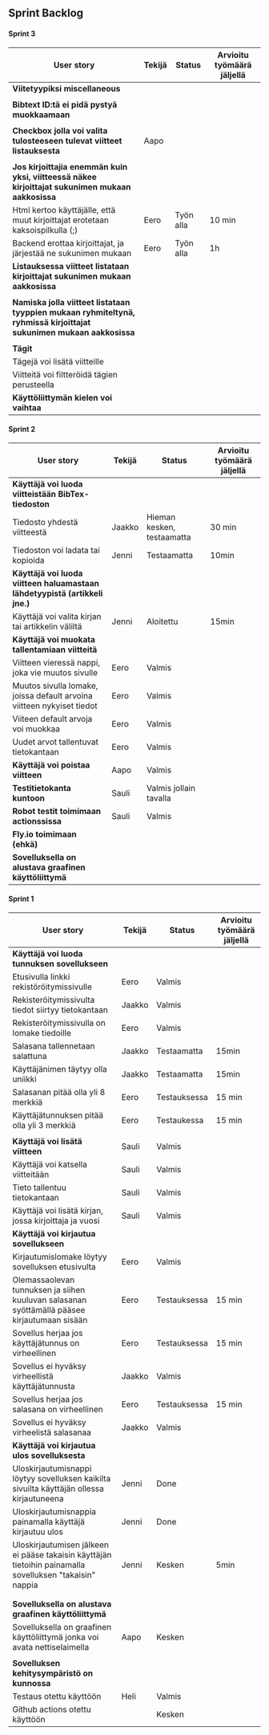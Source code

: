 ## Sprint Backlog
#### Sprint 3

| **User story**  | **Tekijä**  | **Status**  |  **Arvioitu työmäärä jäljellä** |
|---|---|---|---|
|  **Viitetyypiksi miscellaneous**    |
|   |   |   |   |
|  **Bibtext ID:tä ei pidä pystyä muokkaamaan**    |
|   |   |   |   |
|  **Checkbox jolla voi valita tulosteeseen tulevat viitteet listauksesta**    | Aapo |
|   |   |   |   |
|  **Jos kirjoittajia enemmän kuin yksi, viitteessä näkee kirjoittajat sukunimen mukaan aakkosissa**    |
| Html kertoo käyttäjälle, että muut kirjoittajat erotetaan kaksoispilkulla (;)  | Eero  | Työn alla  | 10 min  |
| Backend erottaa kirjoittajat, ja järjestää ne sukunimen mukaan | Eero | Työn alla | 1h |
|  **Listauksessa viitteet listataan kirjoittajat sukunimen mukaan aakkosissa**    |
|   |   |   |   |
|  **Namiska jolla viitteet listataan tyyppien mukaan ryhmiteltynä, ryhmissä kirjoittajat sukunimen mukaan aakkosissa**    |
|   |   |   |   |
|  **Tägit**    |
| Tägejä voi lisätä viitteille  |   |   |   |
| Viitteitä voi filtteröidä tägien perusteella  |   |   |   |
|  **Käyttöliittymän kielen voi vaihtaa**    |

#### Sprint 2

| **User story**  | **Tekijä**  | **Status**  |  **Arvioitu työmäärä jäljellä** |
|---|---|---|---|
|  **Käyttäjä voi luoda viitteistään BibTex-tiedoston**    |
|Tiedosto yhdestä viitteestä   | Jaakko  | Hieman kesken, testaamatta  | 30 min |
|Tiedoston voi ladata tai kopioida  | Jenni  | Testaamatta  | 10min |
|  **Käyttäjä voi luoda viitteen haluamastaan lähdetyypistä (artikkeli jne.)**    |
| Käyttäjä voi valita kirjan tai artikkelin väliltä  | Jenni   | Aloitettu  | 15min   |
|  **Käyttäjä voi muokata tallentamiaan viitteitä**  
|Viitteen vieressä nappi, joka vie muutos sivulle | Eero | Valmis | |
| Muutos sivulla lomake, joissa default arvoina viitteen nykyiset tiedot | Eero | Valmis | |
| Viiteen default arvoja voi muokkaa | Eero | Valmis |  |
| Uudet arvot tallentuvat tietokantaan | Eero | Valmis | |
|  **Käyttäjä voi poistaa viitteen**    | Aapo | Valmis |  |
|  **Testitietokanta kuntoon**    | Sauli  | Valmis jollain tavalla|  |
|  **Robot testit toimimaan actionssissa**    | Sauli  | Valmis |  |
|  **Fly.io toimimaan (ehkä)**    |
| **Sovelluksella on alustava graafinen käyttöliittymä**  |   |   |  |
#### Sprint 1

| **User story**  | **Tekijä**  | **Status**  |  **Arvioitu työmäärä jäljellä** |
|---|---|---|---|
|  **Käyttäjä voi luoda tunnuksen sovellukseen**    |
|Etusivulla linkki rekistöröitymissivulle   | Eero  | Valmis  |  |
|Rekisteröitymissivulta tiedot siirtyy tietokantaan |  Jaakko | Valmis  |  |
| Rekisteröitymissivulla on lomake tiedoille  | Eero  | Valmis  |   |
|Salasana tallennetaan salattuna   | Jaakko  | Testaamatta  | 15min |
|Käyttäjänimen täytyy olla uniikki   |  Jaakko | Testaamatta | 15min  | 
|Salasanan pitää olla yli 8 merkkiä   | Eero  | Testauksessa  | 15 min  |
| Käyttäjätunnuksen pitää olla yli 3 merkkiä  | Eero  | Testaukessa  | 15 min | 
|   |   |   |   | 
| **Käyttäjä voi lisätä viitteen** | Sauli | Valmis |  |
| Käyttäjä voi katsella viitteitään | Sauli  | Valmis |  |
|Tieto tallentuu tietokantaan  | Sauli | Valmis |   |  |
|Käyttäjä voi lisätä kirjan, jossa kirjoittaja ja vuosi   | Sauli | Valmis |   | 10 min |
| **Käyttäjä voi kirjautua sovellukseen**  |   |   |   |
| Kirjautumislomake löytyy sovelluksen etusivulta | Eero  | Valmis  |   |   |
| Olemassaolevan tunnuksen ja siihen kuuluvan salasanan syöttämällä pääsee kirjautumaan sisään |  Eero | Testauksessa  |  15 min |
| Sovellus herjaa jos käyttäjätunnus on virheellinen | Eero  |  Testauksessa | 15 min  |   |
| Sovellus ei hyväksy virheellistä käyttäjätunnusta | Jaakko | Valmis  |   |   |
| Sovellus herjaa jos salasana on virheellinen |  Eero |  Testauksessa | 15 min |   |
| Sovellus ei hyväksy virheelistä salasanaa | Jaakko  | Valmis  |   |   |
| **Käyttäjä voi kirjautua ulos sovelluksesta**  |   |   |   |
| Uloskirjautumisnappi löytyy sovelluksen kaikilta sivuilta käyttäjän ollessa kirjautuneena | Jenni  | Done  |  |
| Uloskirjautumisnappia painamalla käyttäjä kirjautuu ulos | Jenni  | Done  |  |
| Uloskirjautumisen jälkeen ei pääse takaisin käyttäjän tietoihin painamalla sovelluksen "takaisin" nappia | Jenni  | Kesken  | 5min  | 
|   |   |   |   |
|   |   |   |   |
|**Sovelluksella on alustava graafinen käyttöliittymä**   |   |   |   
| Sovelluksella on graafinen käyttöliittymä jonka voi avata nettiselaimella | Aapo | Kesken  |   |   
|   |   |   |   |
|**Sovelluksen kehitysympäristö on kunnossa**   |   |   |  
| Testaus otettu käyttöön  | Heli  | Valmis |  |
| Github actions otettu käyttöön  |   | Kesken  |   |

<!-- |   |   |   |   |  < copypaste uusi rivi -->
